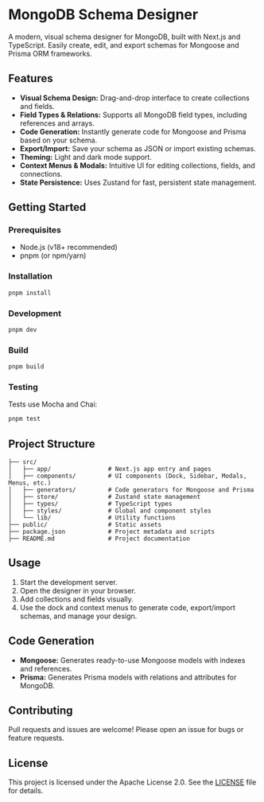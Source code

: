 # MongoDB Schema Designer

A modern, visual schema designer for MongoDB, built with Next.js and TypeScript. Easily create, edit, and export schemas for Mongoose and Prisma ORM frameworks.

## Features

- **Visual Schema Design:** Drag-and-drop interface to create collections and fields.
- **Field Types & Relations:** Supports all MongoDB field types, including references and arrays.
- **Code Generation:** Instantly generate code for Mongoose and Prisma based on your schema.
- **Export/Import:** Save your schema as JSON or import existing schemas.
- **Theming:** Light and dark mode support.
- **Context Menus & Modals:** Intuitive UI for editing collections, fields, and connections.
- **State Persistence:** Uses Zustand for fast, persistent state management.

## Getting Started

### Prerequisites

- Node.js (v18+ recommended)
- pnpm (or npm/yarn)

### Installation

```sh
pnpm install
```

### Development

```sh
pnpm dev
```

### Build

```sh
pnpm build
```

### Testing

Tests use Mocha and Chai:

```sh
pnpm test
```

## Project Structure

```
├── src/
│   ├── app/                # Next.js app entry and pages
│   ├── components/         # UI components (Dock, Sidebar, Modals, Menus, etc.)
│   ├── generators/         # Code generators for Mongoose and Prisma
│   ├── store/              # Zustand state management
│   ├── types/              # TypeScript types
│   ├── styles/             # Global and component styles
│   └── lib/                # Utility functions
├── public/                 # Static assets
├── package.json            # Project metadata and scripts
├── README.md               # Project documentation
```

## Usage

1. Start the development server.
2. Open the designer in your browser.
3. Add collections and fields visually.
4. Use the dock and context menus to generate code, export/import schemas, and manage your design.

## Code Generation

- **Mongoose:** Generates ready-to-use Mongoose models with indexes and references.
- **Prisma:** Generates Prisma models with relations and attributes for MongoDB.

## Contributing

Pull requests and issues are welcome! Please open an issue for bugs or feature requests.

## License

This project is licensed under the Apache License 2.0. See the [LICENSE](./LICENSE) file for details.
